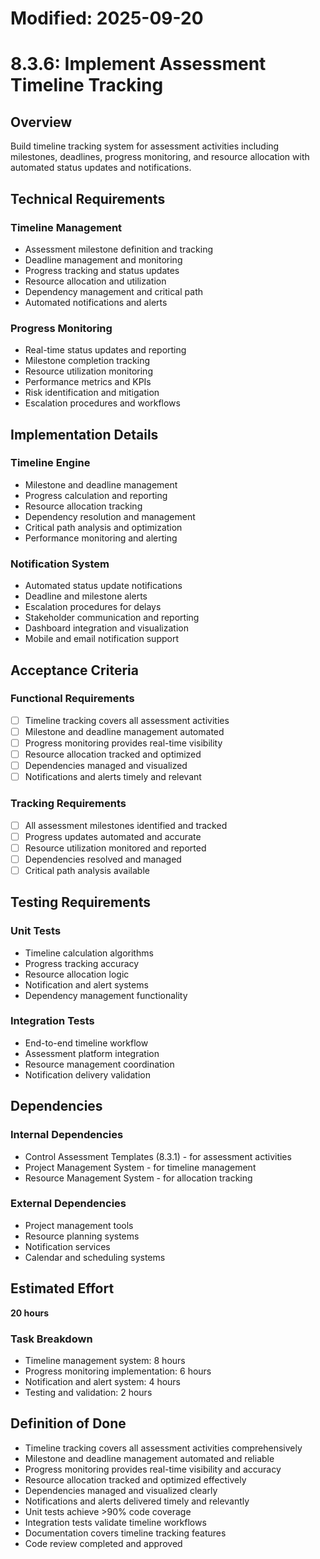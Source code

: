 # Modified: 2025-09-20

# 8.3.6: Implement Assessment Timeline Tracking

## Overview
Build timeline tracking system for assessment activities including milestones, deadlines, progress monitoring, and resource allocation with automated status updates and notifications.

## Technical Requirements

### Timeline Management
- Assessment milestone definition and tracking
- Deadline management and monitoring
- Progress tracking and status updates
- Resource allocation and utilization
- Dependency management and critical path
- Automated notifications and alerts

### Progress Monitoring
- Real-time status updates and reporting
- Milestone completion tracking
- Resource utilization monitoring
- Performance metrics and KPIs
- Risk identification and mitigation
- Escalation procedures and workflows

## Implementation Details

### Timeline Engine
- Milestone and deadline management
- Progress calculation and reporting
- Resource allocation tracking
- Dependency resolution and management
- Critical path analysis and optimization
- Performance monitoring and alerting

### Notification System
- Automated status update notifications
- Deadline and milestone alerts
- Escalation procedures for delays
- Stakeholder communication and reporting
- Dashboard integration and visualization
- Mobile and email notification support

## Acceptance Criteria

### Functional Requirements
- [ ] Timeline tracking covers all assessment activities
- [ ] Milestone and deadline management automated
- [ ] Progress monitoring provides real-time visibility
- [ ] Resource allocation tracked and optimized
- [ ] Dependencies managed and visualized
- [ ] Notifications and alerts timely and relevant

### Tracking Requirements
- [ ] All assessment milestones identified and tracked
- [ ] Progress updates automated and accurate
- [ ] Resource utilization monitored and reported
- [ ] Dependencies resolved and managed
- [ ] Critical path analysis available

## Testing Requirements

### Unit Tests
- Timeline calculation algorithms
- Progress tracking accuracy
- Resource allocation logic
- Notification and alert systems
- Dependency management functionality

### Integration Tests
- End-to-end timeline workflow
- Assessment platform integration
- Resource management coordination
- Notification delivery validation

## Dependencies

### Internal Dependencies
- Control Assessment Templates (8.3.1) - for assessment activities
- Project Management System - for timeline management
- Resource Management System - for allocation tracking

### External Dependencies
- Project management tools
- Resource planning systems
- Notification services
- Calendar and scheduling systems

## Estimated Effort
**20 hours**

### Task Breakdown
- Timeline management system: 8 hours
- Progress monitoring implementation: 6 hours
- Notification and alert system: 4 hours
- Testing and validation: 2 hours

## Definition of Done
- Timeline tracking covers all assessment activities comprehensively
- Milestone and deadline management automated and reliable
- Progress monitoring provides real-time visibility and accuracy
- Resource allocation tracked and optimized effectively
- Dependencies managed and visualized clearly
- Notifications and alerts delivered timely and relevantly
- Unit tests achieve >90% code coverage
- Integration tests validate timeline workflows
- Documentation covers timeline tracking features
- Code review completed and approved
